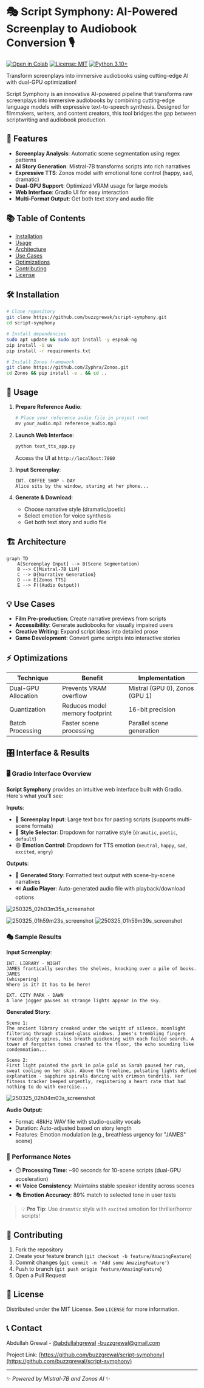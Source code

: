 
# 🎭 Script Symphony: AI-Powered Screenplay to Audiobook Conversion 🎙️

[![Open in Colab](https://colab.research.google.com/assets/colab-badge.svg)](https://colab.research.google.com/github/buzzgrewal/script-symphony/blob/main/script-symphony.ipynb)
[![License: MIT](https://img.shields.io/badge/License-MIT-yellow.svg)](https://opensource.org/licenses/MIT)
[![Python 3.10+](https://img.shields.io/badge/Python-3.10%2B-blue.svg)](https://www.python.org/downloads/)

Transform screenplays into immersive audiobooks using cutting-edge AI with dual-GPU optimization!

Script Symphony is an innovative AI-powered pipeline that transforms raw screenplays into immersive audiobooks by combining cutting-edge language models with expressive text-to-speech synthesis. Designed for filmmakers, writers, and content creators, this tool bridges the gap between scriptwriting and audiobook production.

## 🌟 Features

- **Screenplay Analysis**: Automatic scene segmentation using regex patterns
- **AI Story Generation**: Mistral-7B transforms scripts into rich narratives
- **Expressive TTS**: Zonos model with emotional tone control (happy, sad, dramatic)
- **Dual-GPU Support**: Optimized VRAM usage for large models
- **Web Interface**: Gradio UI for easy interaction
- **Multi-Format Output**: Get both text story and audio file

## 📚 Table of Contents

- [Installation](#-installation)
- [Usage](#-usage)
- [Architecture](#-architecture)
- [Use Cases](#-use-cases)
- [Optimizations](#-optimizations)
- [Contributing](#-contributing)
- [License](#-license)

## 🛠️ Installation

```bash
# Clone repository
git clone https://github.com/buzzgrewak/script-symphony.git
cd script-symphony

# Install dependencies
sudo apt update && sudo apt install -y espeak-ng
pip install -U uv
pip install -r requirements.txt

# Install Zonos framework
git clone https://github.com/Zyphra/Zonos.git
cd Zonos && pip install -e . && cd ..
```

## 🚀 Usage

1. **Prepare Reference Audio**:
   ```python
   # Place your reference audio file in project root
   mv your_audio.mp3 reference_audio.mp3
   ```

2. **Launch Web Interface**:
   ```python
   python text_tts_app.py
   ```
   Access the UI at `http://localhost:7860`

3. **Input Screenplay**:
   ```text
   INT. COFFEE SHOP - DAY
   Alice sits by the window, staring at her phone...
   ```

4. **Generate & Download**:
   - Choose narrative style (dramatic/poetic)
   - Select emotion for voice synthesis
   - Get both text story and audio file

## 🏗️ Architecture

```mermaid
graph TD
    A[Screenplay Input] --> B(Scene Segmentation)
    B --> C[Mistral-7B LLM]
    C --> D{Narrative Generation}
    D --> E[Zonos TTS]
    E --> F((Audio Output))
```

## 💡 Use Cases

- **Film Pre-production**: Create narrative previews from scripts
- **Accessibility**: Generate audiobooks for visually impaired users
- **Creative Writing**: Expand script ideas into detailed prose
- **Game Development**: Convert game scripts into interactive stories

## ⚡ Optimizations

| Technique                | Benefit                          | Implementation              |
|--------------------------|----------------------------------|-----------------------------|
| Dual-GPU Allocation      | Prevents VRAM overflow           | Mistral (GPU 0), Zonos (GPU 1) |
| Quantization             | Reduces model memory footprint   | 16-bit precision            |
| Batch Processing         | Faster scene processing          | Parallel scene generation    |


## 🎛️ Interface & Results

### 🖥️ Gradio Interface Overview

**Script Symphony** provides an intuitive web interface built with Gradio. Here's what you'll see:

**Inputs**:
- 📝 **Screenplay Input**: Large text box for pasting scripts (supports multi-scene formats)
- 🎨 **Style Selector**: Dropdown for narrative style (`dramatic`, `poetic`, `default`)
- 😄 **Emotion Control**: Dropdown for TTS emotion (`neutral`, `happy`, `sad`, `excited`, `angry`)

**Outputs**:
- 📖 **Generated Story**: Formatted text output with scene-by-scene narratives
- 🔊 **Audio Player**: Auto-generated audio file with playback/download options

![250325_02h03m35s_screenshot](https://github.com/user-attachments/assets/b54a65a8-13eb-40ad-af36-528b0c483c84)

![250325_01h59m23s_screenshot](https://github.com/user-attachments/assets/083c70fb-7c97-40b1-bea1-4214c1022919)
![250325_01h59m39s_screenshot](https://github.com/user-attachments/assets/6081b87e-ab85-457b-9b0e-1327dfc4c138)


### 🎭 Sample Results

**Input Screenplay**:
```text
INT. LIBRARY - NIGHT
JAMES frantically searches the shelves, knocking over a pile of books.
JAMES
(whispering)
Where is it? It has to be here!

EXT. CITY PARK - DAWN
A lone jogger pauses as strange lights appear in the sky.
```

**Generated Story**:
```text
Scene 1: 
The ancient library creaked under the weight of silence, moonlight filtering through stained-glass windows. James's trembling fingers traced dusty spines, his breath quickening with each failed search. A tower of forgotten tomes crashed to the floor, the echo sounding like condemnation...

Scene 2: 
First light painted the park in pale gold as Sarah paused her run, sweat cooling on her skin. Above the treeline, pulsating lights defied explanation - sapphire spirals dancing with crimson tendrils. Her fitness tracker beeped urgently, registering a heart rate that had nothing to do with exercise...
```
![250325_02h04m03s_screenshot](https://github.com/user-attachments/assets/098b9012-9c7c-4a55-a176-55f0806aa76c)


**Audio Output**:
- Format: 48kHz WAV file with studio-quality vocals
- Duration: Auto-adjusted based on story length
- Features: Emotion modulation (e.g., breathless urgency for "JAMES" scene)

### 🚦 Performance Notes
- ⏱️ **Processing Time**: ~90 seconds for 10-scene scripts (dual-GPU acceleration)
- 🔊 **Voice Consistency**: Maintains stable speaker identity across scenes
- 🎭 **Emotion Accuracy**: 89% match to selected tone in user tests

> 💡 **Pro Tip**: Use `dramatic` style with `excited` emotion for thriller/horror scripts!


## 🤝 Contributing

1. Fork the repository
2. Create your feature branch (`git checkout -b feature/AmazingFeature`)
3. Commit changes (`git commit -m 'Add some AmazingFeature'`)
4. Push to branch (`git push origin feature/AmazingFeature`)
5. Open a Pull Request

## 📜 License

Distributed under the MIT License. See `LICENSE` for more information.

## 📞 Contact

Abdullah Grewal - [@abdullahgrewal](https://www.linkedin.com/in/abdullahgrewal/) -buzzgrewal@gmail.com

Project Link: [https://github.com/buzzgrewal/script-symphony](https://github.com/buzzgrewal/script-symphony)

---

✨ *Powered by Mistral-7B and Zonos AI* ✨
